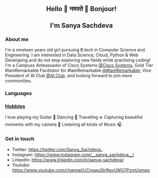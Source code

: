 ## <p align="center"> Hello 👋 नमस्ते 🙏 Bonjour! </p>

## <p align="center">I'm Sanya Sachdeva </p>
<p align="center">  </p>

### About me
I'm a nineteen years old girl pursuing B.tech in Computer Science and Engineering. I am interested in Data Science, Cloud, Python & Web Developing and do not stop exploring new fields while practising coding! I'm a Campuss Ambassador of Cisco Systems [@Cisco Systems](https://www.cisco.com/c/en_in/index.html), Gold Tier #IamRemarkable Facilitator for #IamRemarkable [@#IamRemarkable](https://iamremarkable.withgoogle.com/), Vice President of AI Club [@AI Club](https://www.linkedin.com/company/amity-ai-club/). 
and looking forward to join more communities. 

### Languages

### [Hobbies](https://sanyasachdeva1.github.io/My-Website/)
I love playing my Guitar 🎸 Dancing 💃 Travelling ✈️ Capturing beautiful moments with my camera 📸 Listening all kinds of Music 🎧

### Get in touch 
* Twitter: https://twitter.com/Sanya_Sachdeva_
* Instagram: https://www.instagram.com/__sanya_sachdeva__/
* LinkedIn: https://www.linkedin.com/in/sanya-sachdeva/
* Youtube: https://www.youtube.com/channel/UCnpwuStrReyUWG7PzmUgmag 
